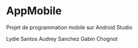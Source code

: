 # AppMobile
Projet de programmation mobile sur Android Studio

Lydie Santos
Audrey Sanchez
Gabin Chognot